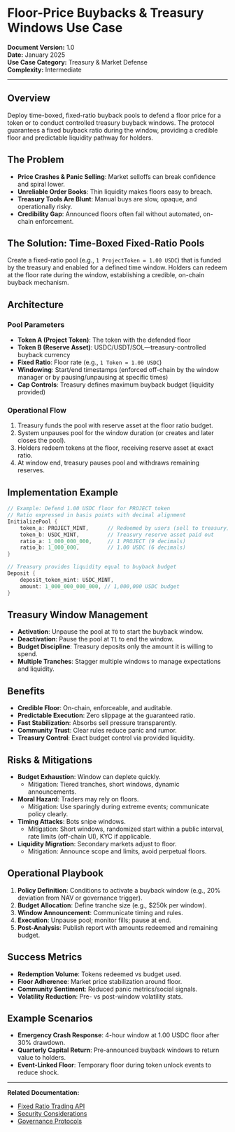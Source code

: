 # Floor-Price Buybacks & Treasury Windows Use Case

**Document Version:** 1.0  
**Date:** January 2025  
**Use Case Category:** Treasury & Market Defense  
**Complexity:** Intermediate  

---

## Overview

Deploy time-boxed, fixed-ratio buyback pools to defend a floor price for a token or to conduct controlled treasury buyback windows. The protocol guarantees a fixed buyback ratio during the window, providing a credible floor and predictable liquidity pathway for holders.

## The Problem

- **Price Crashes & Panic Selling**: Market selloffs can break confidence and spiral lower.
- **Unreliable Order Books**: Thin liquidity makes floors easy to breach.
- **Treasury Tools Are Blunt**: Manual buys are slow, opaque, and operationally risky.
- **Credibility Gap**: Announced floors often fail without automated, on-chain enforcement.

## The Solution: Time-Boxed Fixed-Ratio Pools

Create a fixed-ratio pool (e.g., `1 ProjectToken = 1.00 USDC`) that is funded by the treasury and enabled for a defined time window. Holders can redeem at the floor rate during the window, establishing a credible, on-chain buyback mechanism.

## Architecture

### Pool Parameters
- **Token A (Project Token)**: The token with the defended floor
- **Token B (Reserve Asset)**: USDC/USDT/SOL—treasury-controlled buyback currency
- **Fixed Ratio**: Floor rate (e.g., `1 Token = 1.00 USDC`)
- **Windowing**: Start/end timestamps (enforced off-chain by the window manager or by pausing/unpausing at specific times)
- **Cap Controls**: Treasury defines maximum buyback budget (liquidity provided)

### Operational Flow
1. Treasury funds the pool with reserve asset at the floor ratio budget.
2. System unpauses pool for the window duration (or creates and later closes the pool).
3. Holders redeem tokens at the floor, receiving reserve asset at exact ratio.
4. At window end, treasury pauses pool and withdraws remaining reserves.

## Implementation Example

```rust
// Example: Defend 1.00 USDC floor for PROJECT token
// Ratio expressed in basis points with decimal alignment
InitializePool {
    token_a: PROJECT_MINT,      // Redeemed by users (sell to treasury)
    token_b: USDC_MINT,         // Treasury reserve asset paid out
    ratio_a: 1_000_000_000,     // 1 PROJECT (9 decimals)
    ratio_b: 1_000_000,         // 1.00 USDC (6 decimals)
}

// Treasury provides liquidity equal to buyback budget
Deposit {
    deposit_token_mint: USDC_MINT,
    amount: 1_000_000_000_000, // 1,000,000 USDC budget
}
```

## Treasury Window Management

- **Activation**: Unpause the pool at `T0` to start the buyback window.
- **Deactivation**: Pause the pool at `T1` to end the window.
- **Budget Discipline**: Treasury deposits only the amount it is willing to spend.
- **Multiple Tranches**: Stagger multiple windows to manage expectations and liquidity.

## Benefits

- **Credible Floor**: On-chain, enforceable, and auditable.
- **Predictable Execution**: Zero slippage at the guaranteed ratio.
- **Fast Stabilization**: Absorbs sell pressure transparently.
- **Community Trust**: Clear rules reduce panic and rumor.
- **Treasury Control**: Exact budget control via provided liquidity.

## Risks & Mitigations

- **Budget Exhaustion**: Window can deplete quickly.
  - Mitigation: Tiered tranches, short windows, dynamic announcements.
- **Moral Hazard**: Traders may rely on floors.
  - Mitigation: Use sparingly during extreme events; communicate policy clearly.
- **Timing Attacks**: Bots snipe windows.
  - Mitigation: Short windows, randomized start within a public interval, rate limits (off-chain UI), KYC if applicable.
- **Liquidity Migration**: Secondary markets adjust to floor.
  - Mitigation: Announce scope and limits, avoid perpetual floors.

## Operational Playbook

1. **Policy Definition**: Conditions to activate a buyback window (e.g., 20% deviation from NAV or governance trigger).
2. **Budget Allocation**: Define tranche size (e.g., $250k per window).
3. **Window Announcement**: Communicate timing and rules.
4. **Execution**: Unpause pool; monitor fills; pause at end.
5. **Post-Analysis**: Publish report with amounts redeemed and remaining budget.

## Success Metrics

- **Redemption Volume**: Tokens redeemed vs budget used.
- **Floor Adherence**: Market price stabilization around floor.
- **Community Sentiment**: Reduced panic metrics/social signals.
- **Volatility Reduction**: Pre- vs post-window volatility stats.

## Example Scenarios

- **Emergency Crash Response**: 4-hour window at 1.00 USDC floor after 30% drawdown.
- **Quarterly Capital Return**: Pre-announced buyback windows to return value to holders.
- **Event-Linked Floor**: Temporary floor during token unlock events to reduce shock.

---

**Related Documentation:**
- [Fixed Ratio Trading API](../api/A_FIXED_RATIO_TRADING_API.md)
- [Security Considerations](../security/SECURITY_ASSESSMENT_REPORT.md)
- [Governance Protocols](../security/FUTURE_GOVERNANCE_CONTRACT_DESIGN.md)
